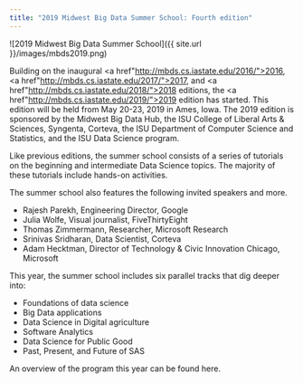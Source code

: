 ```yaml
---
title: "2019 Midwest Big Data Summer School: Fourth edition"
---
```


![2019 Midwest Big Data Summer School]({{ site.url }}/images/mbds2019.png)

Building on the inaugural 
<a href"http://mbds.cs.iastate.edu/2016/">2016</a>,
<a href"http://mbds.cs.iastate.edu/2017/">2017</a>, and
<a href"http://mbds.cs.iastate.edu/2018/">2018</a> editions,
the <a href"http://mbds.cs.iastate.edu/2019/">2019</a> edition has started.
This edition
will be held from May 20-23, 2019 in Ames, Iowa. 
The 2019 edition is sponsored by the Midwest Big Data Hub, the ISU College of Liberal Arts & Sciences, Syngenta, Corteva, the ISU Department of Computer Science and Statistics, and the ISU Data Science program.

Like previous editions, the summer school consists of a series of tutorials on the beginning and intermediate Data Science topics. The majority of these tutorials include hands-on activities.

The summer school also features the following invited speakers and more.

 * Rajesh Parekh, Engineering Director, Google
 * Julia Wolfe, Visual journalist, FiveThirtyEight
 * Thomas Zimmermann, Researcher, Microsoft Research 
 * Srinivas Sridharan, Data Scientist, Corteva
 * Adam Hecktman, Director of Technology & Civic Innovation Chicago, Microsoft

This year, the summer school includes six parallel tracks that dig deeper into:

 * Foundations of data science
 * Big Data applications
 * Data Science in Digital agriculture
 * Software Analytics
 * Data Science for Public Good
 * Past, Present, and Future of SAS

An overview of the program this year can be found here.


